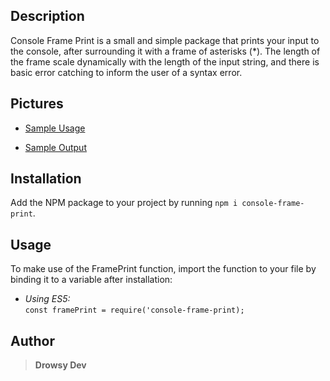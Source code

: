 ## Description
Console Frame Print is a small and simple package that prints your input to the console, after surrounding it with a frame of asterisks (*). The length of the frame scale dynamically with the length of the input string, and there is basic error catching to inform the user of a syntax error.

## Pictures
* [Sample Usage](./assets/images/frame-print-sample-usage.png "Sample Usage")

* [Sample Output](./assets/images/frame-print-sample-output.png "Sample Output")
## Installation
Add the NPM package to your project by running ```npm i console-frame-print```.

## Usage
To make use of the FramePrint function, import the function to your file by binding it to a variable after installation: 
* *Using ES5:*   
```const framePrint = require('console-frame-print);```

## Author
>**Drowsy Dev**
